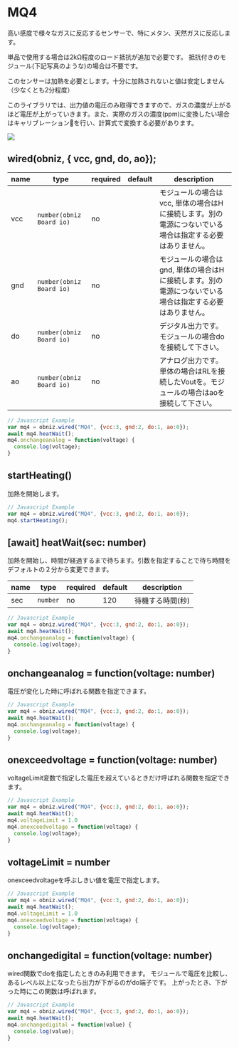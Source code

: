 # MQ4
高い感度で様々なガスに反応するセンサーで、特にメタン、天然ガスに反応します。

単品で使用する場合は2kΩ程度のロード抵抗が追加で必要です。
抵抗付きのモジュール(下記写真のような)の場合は不要です。

このセンサーは加熱を必要とします。十分に加熱されないと値は安定しません（少なくとも2分程度）

このライブラリでは、出力値の電圧のみ取得できますので、ガスの濃度が上がるほど電圧が上がっていきます。また、実際のガスの濃度(ppm)に変換したい場合はキャリブレーションを行い、計算式で変換する必要があります。


![](./image.jpg)

## wired(obniz,  { vcc, gnd, do, ao});

name | type | required | default | description
--- | --- | --- | --- | ---
vcc | `number(obniz Board io)` | no |  &nbsp; | モジュールの場合はvcc, 単体の場合はHに接続します。別の電源につないでいる場合は指定する必要はありません。
gnd | `number(obniz Board io)` | no |  &nbsp; | モジュールの場合はgnd, 単体の場合はHに接続します。別の電源につないでいる場合は指定する必要はありません。
do | `number(obniz Board io)` | no |  &nbsp; | デジタル出力です。モジュールの場合doを接続して下さい。
ao | `number(obniz Board io)` | no | &nbsp;  | アナログ出力です。単体の場合はRLを接続したVoutを。モジュールの場合はaoを接続して下さい。


```Javascript
// Javascript Example
var mq4 = obniz.wired("MQ4", {vcc:3, gnd:2, do:1, ao:0});
await mq4.heatWait();
mq4.onchangeanalog = function(voltage) {
  console.log(voltage);
}
```

## startHeating()

加熱を開始します。

```Javascript
// Javascript Example
var mq4 = obniz.wired("MQ4", {vcc:3, gnd:2, do:1, ao:0});
mq4.startHeating();
```

## [await] heatWait(sec: number)

加熱を開始し、時間が経過するまで待ちます。引数を指定することで待ち時間をデフォルトの２分から変更できます。

name | type | required | default | description
--- | --- | --- | --- | ---
sec | `number` | no | 120 | 待機する時間(秒)

```Javascript
// Javascript Example
var mq4 = obniz.wired("MQ4", {vcc:3, gnd:2, do:1, ao:0});
await mq4.heatWait();
mq4.onchangeanalog = function(voltage) {
  console.log(voltage);
}
```

## onchangeanalog = function(voltage: number)

電圧が変化した時に呼ばれる関数を指定できます。

```Javascript
// Javascript Example
var mq4 = obniz.wired("MQ4", {vcc:3, gnd:2, do:1, ao:0});
await mq4.heatWait();
mq4.onchangeanalog = function(voltage) {
  console.log(voltage);
}
```

## onexceedvoltage = function(voltage: number)

voltageLimit変数で指定した電圧を超えているときだけ呼ばれる関数を指定できます。

```Javascript
// Javascript Example
var mq4 = obniz.wired("MQ4", {vcc:3, gnd:2, do:1, ao:0});
await mq4.heatWait();
mq4.voltageLimit = 1.0
mq4.onexceedvoltage = function(voltage) {
  console.log(voltage);
}
```

## voltageLimit = number

onexceedvoltageを呼ぶしきい値を電圧で指定します。

```Javascript
// Javascript Example
var mq4 = obniz.wired("MQ4", {vcc:3, gnd:2, do:1, ao:0});
await mq4.heatWait();
mq4.voltageLimit = 1.0
mq4.onexceedvoltage = function(voltage) {
  console.log(voltage);
}
```

## onchangedigital = function(voltage: number)

wired関数でdoを指定したときのみ利用できます。
モジュールで電圧を比較し、あるレベル以上になったら出力が下がるのがdo端子です。
上がったとき、下がった時にこの関数は呼ばれます。

```Javascript
// Javascript Example
var mq4 = obniz.wired("MQ4", {vcc:3, gnd:2, do:1, ao:0});
await mq4.heatWait();
mq4.onchangedigital = function(value) {
  console.log(value);
}
```